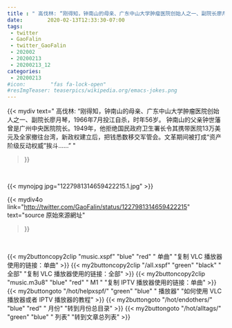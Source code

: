 ```yaml
---
title : " 高伐林: “刚得知，钟南山的母亲、广东中山大学肿瘤医院创始人之一、副院长廖月琴，1966年7月投江自杀，时年56岁。&#10;钟南山的父亲钟世藩曾是广州中央医院院长。1949年，他拒绝国民政府卫生署长令其携带医院13万美元及全家撤往台湾，新政权建立后，把钱悉数移交军管会。文革期间被打成“资产阶级反动权威”挨斗……”  "
date:        2020-02-13T12:33:30-07:00
tags:
 - twitter
 - GaoFalin
 - twitter_GaoFalin
 - 202002
 - 20200213
 - 20200213_12
categories:
 - 20200213
#icon:        "fas fa-lock-open"
#resImgTeaser: teaserpics/wikipedia.org/emacs-jokes.png
---
```


{{< mydiv text=" 高伐林: “刚得知，钟南山的母亲、广东中山大学肿瘤医院创始人之一、副院长廖月琴，1966年7月投江自杀，时年56岁。&#10;钟南山的父亲钟世藩曾是广州中央医院院长。1949年，他拒绝国民政府卫生署长令其携带医院13万美元及全家撤往台湾，新政权建立后，把钱悉数移交军管会。文革期间被打成“资产阶级反动权威”挨斗……”  "
>}}
<br>


 {{< mynojpg jpg="1227981314659422215.1.jpg" >}}<br> 



{{< mydiv4o link="http://twitter.com/GaoFalin/status/1227981314659422215"
text="source 原始來源網址"
>}}


<br>



{{< my2buttoncopy2clip "music.xspf"        "blue"   "red"    " 单曲"  "复制 VLC 播放器使用的链接：单曲" >}} {{< my2buttoncopy2clip "/all.xspf"         "green"  "black"  " 全部"  "复制 VLC 播放器使用的链接：全部" >}} {{< my2buttoncopy2clip "music.m3u8"        "blue"   "red"    " M1 "    "复制 IPTV 播放器使用的链接：单曲" >}} {{< my2buttongoto      "/hot/helpxspf/"    "green"  "blue"   " 播放器" "如何使用 VLC 播放器或者 IPTV 播放器的教程" >}} {{< my2buttongoto      "/hot/endothers/"   "blue"   "red"    " 月份"   "转到月份总目录" >}} {{< my2buttongoto      "/hot/alltags/"     "green"  "blue"   " 列表"   "转到文章总列表" >}} 
